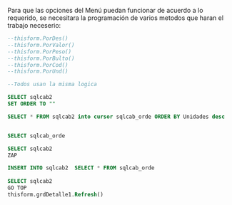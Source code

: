Para que las opciones del Menú puedan funcionar de acuerdo a lo requerido, se necesitara la programación de varios metodos
que haran el trabajo neceserio: 

```sql
--thisform.PorDes()
--thisform.PorValor()	
--thisform.PorPeso()
--thisform.PorBulto()	
--thisform.PorCod()
--thisform.PorUnd()

--Todos usan la misma logica

SELECT sqlcab2
SET ORDER TO ""

SELECT * FROM sqlcab2 into cursor sqlcab_orde ORDER BY Unidades desc


SELECT sqlcab_orde 

SELECT sqlcab2 
ZAP

INSERT INTO sqlcab2  SELECT * FROM sqlcab_orde 
	
SELECT sqlcab2  
GO TOP 
thisform.grdDetalle1.Refresh()
```
